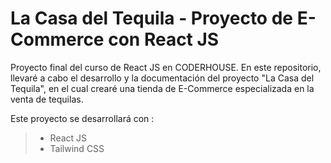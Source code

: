 # La Casa del Tequila - Proyecto de E-Commerce con React JS

Proyecto final del curso de React JS en CODERHOUSE. En este repositorio, llevaré a cabo el desarrollo y la documentación del proyecto "La Casa del Tequila", en el cual crearé una tienda de E-Commerce especializada en la venta de tequilas.

Este proyecto se desarrollará con :
>* React JS
>* Tailwind CSS
